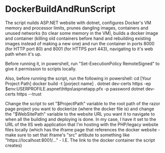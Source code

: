 # DockerBuildAndRunScript
The script nuilds ASP.NET website with dotnet, configures Docker's VM memory and processor limits, prunes dangling images, containers and unused networks (to clear some memory in the VM), builds a docker image and container (killing old containers before hand and rebuilding existing images instead of making a new one) and run the container in ports 8000 (for HTTP port 80) and 8001 (for HTTPS port 443), navigating to it's web path when it's up.

Before running it, in powershell, run "Set-ExecutionPolicy RemoteSigned" to give it permission to scripts locally.

Also, before running the script, run the following in powershell:
cd [Your Project Path]
docker build -t [porject name] .
dotnet dev-certs https -ep $env:USERPROFILE\.aspnet\https\aspnetapp.pfx -p password
dotnet dev-certs https --trust

Change the script to set "$ProjectPath" variable to the root path of the razor page project you want to dockerize (where the docker file is) and change the "$WebSitePath" variable to the website URL you want it to navigate to when all the building and deploying is done.
In my case, I have it set to the URL of the IIS web application that I'm hosting with the PHP/legacy website files locally (which has the iframe page that references the docker website - make sure to set that iframe's "src" artibute to something like "https://localhost:8001/..." - I.E. The link to the docker container the script creates)



